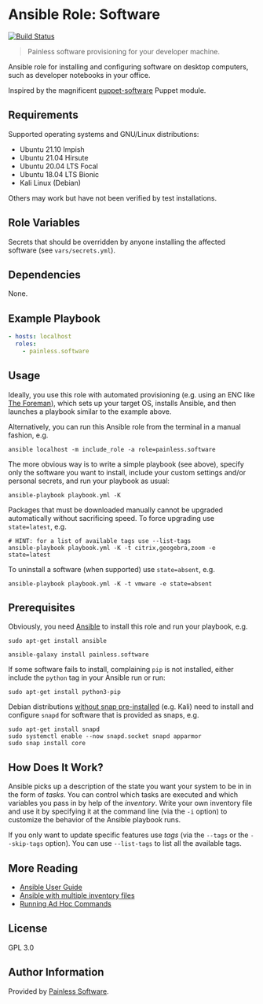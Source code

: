 Ansible Role: Software
======================

[![Build Status](
https://img.shields.io/travis/painless-software/ansible-role-software/main.svg
)](https://travis-ci.org/painless-software/ansible-role-software)

> Painless software provisioning for your developer machine.

Ansible role for installing and configuring software on desktop computers,
such as developer notebooks in your office.

Inspired by the magnificent [puppet-software](
https://github.com/edestecd/puppet-software) Puppet module.

Requirements
------------

Supported operating systems and GNU/Linux distributions:

- Ubuntu 21.10 Impish
- Ubuntu 21.04 Hirsute
- Ubuntu 20.04 LTS Focal
- Ubuntu 18.04 LTS Bionic
- Kali Linux (Debian)

Others may work but have not been verified by test installations.

Role Variables
--------------

Secrets that should be overridden by anyone installing the affected software
(see `vars/secrets.yml`).

Dependencies
------------

None.

Example Playbook
----------------

```yaml
- hosts: localhost
  roles:
    - painless.software
```

Usage
-----

Ideally, you use this role with automated provisioning (e.g. using an ENC like
[The Foreman](https://www.theforeman.org/)), which sets up your target OS,
installs Ansible, and then launches a playbook similar to the example above.

Alternatively, you can run this Ansible role from the terminal in a manual
fashion, e.g.

```console
ansible localhost -m include_role -a role=painless.software
```

The more obvious way is to write a simple playbook (see above), specify only
the software you want to install, include your custom settings and/or
personal secrets, and run your playbook as usual:

```console
ansible-playbook playbook.yml -K
```

Packages that must be downloaded manually cannot be upgraded automatically
without sacrificing speed. To force upgrading use `state=latest`, e.g.

```console
# HINT: for a list of available tags use --list-tags
ansible-playbook playbook.yml -K -t citrix,geogebra,zoom -e state=latest
```

To uninstall a software (when supported) use `state=absent`, e.g.

```console
ansible-playbook playbook.yml -K -t vmware -e state=absent
```

Prerequisites
-------------

Obviously, you need [Ansible](
http://docs.ansible.com/ansible/latest/installation_guide/intro_installation.html)
to install this role and run your playbook, e.g.

```console
sudo apt-get install ansible
```
```console
ansible-galaxy install painless.software
```

If some software fails to install, complaining `pip` is not installed, either
include the `python` tag in your Ansible run or run:

```console
sudo apt-get install python3-pip
```

Debian distributions [without snap pre-installed](
https://snapcraft.io/docs/installing-snapd) (e.g. Kali) need to install and
configure `snapd` for software that is provided as snaps, e.g.

```console
sudo apt-get install snapd
sudo systemctl enable --now snapd.socket snapd apparmor
sudo snap install core
```

How Does It Work?
-----------------

Ansible picks up a description of the state you want your system to be in
in the form of _tasks_. You can control which tasks are executed and which
variables you pass in by help of the _inventory_. Write your own inventory
file and use it by specifying it at the command line (via the `-i` option)
to customize the behavior of the Ansible playbook runs.

If you only want to update specific features use _tags_ (via the `--tags`
or the `--skip-tags` option). You can use `--list-tags` to list all the
available tags.

More Reading
------------

- [Ansible User Guide](https://docs.ansible.com/ansible/latest/user_guide/index.html)
- [Ansible with multiple inventory files](
  http://allandenot.com/devops/2015/01/16/ansible-with-multiple-inventory-files.html)
- [Running Ad Hoc Commands](
  https://ansible-tips-and-tricks.readthedocs.io/en/latest/ansible/commands/)

License
-------

GPL 3.0

Author Information
------------------

Provided by [Painless Software](https://painless.software/).
